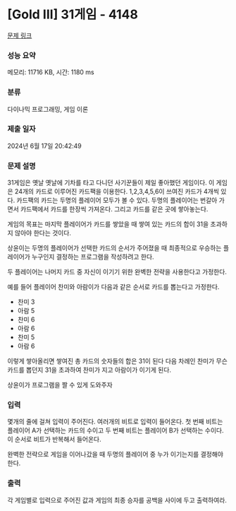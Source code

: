 # [Gold III] 31게임 - 4148 

[문제 링크](https://www.acmicpc.net/problem/4148) 

### 성능 요약

메모리: 11716 KB, 시간: 1180 ms

### 분류

다이나믹 프로그래밍, 게임 이론

### 제출 일자

2024년 6월 17일 20:42:49

### 문제 설명

<p>31게임은 옛날 옛날에 기차를 타고 다니던 사기꾼들이 제일 좋아했던 게임이다. 이 게임은 24개의 카드로 이루어진 카드팩을 이용한다. 1,2,3,4,5,6이 쓰여진 카드가 4개씩 있다. 카드팩의 카드는 두명의 플레이어 모두가 볼 수 있다. 두명의 플레이어는 번갈아 가면서 카드팩에서 카드를 한장씩 가져온다. 그리고 카드를 같은 곳에 쌓아놓는다.</p>

<p>게임의 목표는 마지막 플레이어가 카드를 쌓았을 때 쌓여 있는 카드의 합이 31을 초과하지 않아야 한다는 것이다. </p>

<p>상윤이는 두명의 플레이어가 선택한 카드의 순서가 주어졌을 때 최종적으로 우승하는 플레이어가 누구인지 결정하는 프로그램을 작성하려고 한다.</p>

<p>두 플레이어는 나머지 카드 중 자신이 이기기 위한 완벽한 전략을 사용한다고 가정한다.</p>

<p>예를 들어 플레이어 찬미와 아람이가 다음과 같은 순서로 카드를 뽑는다고 가정한다.</p>

<ul>
	<li>찬미 3</li>
	<li>아람 5</li>
	<li>찬미 6</li>
	<li>아람 6</li>
	<li>찬미 5</li>
	<li>아람 6</li>
</ul>

<p>이렇게 쌓아올리면 쌓여진 총 카드의 숫자들의 합은 31이 된다 다음 차례인 찬미가 무슨 카드를 뽑던지 31을 초과하여 찬미가 지고 아람이가 이기게 된다.</p>

<p>상윤이가 프로그램을 짤 수 있게 도와주자</p>

### 입력 

 <p>몇개의 줄에 걸쳐 입력이 주어진다. 여러개의 비트로 입력이 들어온다. 첫 번째 비트는 플레이어 A가 선택하는 카드의 수이고 두 번째 비트는 플레이어 B가 선택하는 수이다. 이 순서로 비트가 반복해서 들어온다.</p>

<p>완벽한 전략으로 게임을 이어나갔을 때 두명의 플레이어 중 누가 이기는지를 결정해야 한다.</p>

### 출력 

 <p>각 게임별로 입력으로 주어진 값과 게임의 최종 승자를 공백을 사이에 두고 출력하여라.</p>

